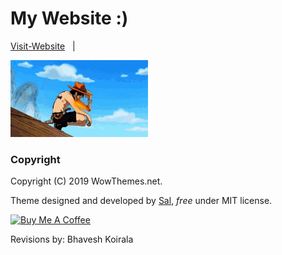 # My Website :)

[Visit-Website](https://bhavesh-koirala.github.io/) &nbsp; | &nbsp; 

![mundana jekyll theme screenshot](assets/images/ace-one-piece.gif)


### Copyright

Copyright (C) 2019 WowThemes.net.

Theme designed and developed by [Sal](https://www.wowthemes.net), *free* under MIT license. 

<a href="https://www.wowthemes.net/donate/" target="_blank"><img src="https://www.buymeacoffee.com/assets/img/custom_images/orange_img.png" alt="Buy Me A Coffee" style="height: auto !important;width: auto !important;" ></a>

Revisions by: Bhavesh Koirala

